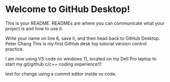 # Welcome to GitHub Desktop!

This is your README. READMEs are where you can communicate what your project is and how to use it.

Write your name on line 6, save it, and then head back to GitHub Desktop.
Peter Chang
This is my first GitHub desk top tutorial version control practice.

I am now using VS code on windows 11, located on my Dell Pro laptop to start my git/github c/c++ coding experience!!!


test for change using a commit editor inside vs code.